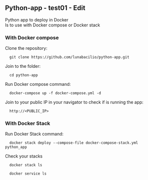 ## Python-app - test01 - Edit

Python app to deploy in Docker <br>
Is to use with Docker compose or Docker stack

### With Docker compose

Clone the repository:
```
  git clone https://github.com/lunabacilio/python-app.git
```
Join to the folder:
```
  cd python-app
```  
Run Docker compose command:
```  
  docker-compose up -f docker-compose.yml -d
```
Join to your public IP in your navigator to check if is running the app:
```
  http://<PUBLIC_IP>
```
### With Docker Stack

Run Docker Stack command:
```
  docker stack deploy --compose-file docker-compose-stack.yml python_app
```
Check your stacks
```
  docker stack ls
  
  docker service ls
```
